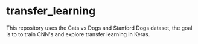 # transfer_learning

This repository uses the Cats vs Dogs and Stanford Dogs dataset, the goal is to to train CNN's and explore transfer learning in Keras.